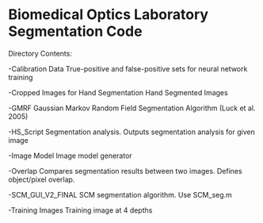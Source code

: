 Biomedical Optics Laboratory Segmentation Code
==============================================
Directory Contents:

-Calibration Data
True-positive and false-positive sets for neural network training 

-Cropped Images for Hand Segmentation
Hand Segmented Images

-GMRF
Gaussian Markov Random Field Segmentation Algorithm (Luck et al. 2005)

-HS_Script
Segmentation analysis. Outputs segmentation analysis for given image

-Image Model
Image model generator

-Overlap
Compares segmentation results between two images. Defines object/pixel overlap.

-SCM_GUI_V2_FINAL
SCM segmentation algorithm. Use SCM_seg.m

-Training Images
Training image at 4 depths
